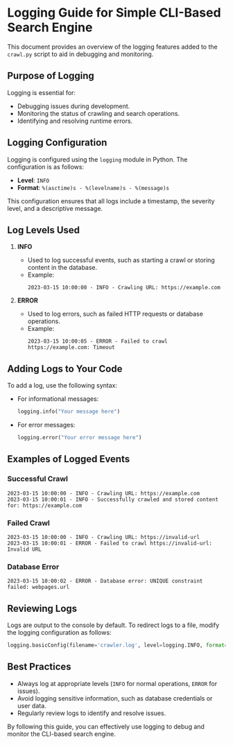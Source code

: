 # Logging Guide for Simple CLI-Based Search Engine

This document provides an overview of the logging features added to the `crawl.py` script to aid in debugging and monitoring.

## Purpose of Logging
Logging is essential for:
- Debugging issues during development.
- Monitoring the status of crawling and search operations.
- Identifying and resolving runtime errors.

## Logging Configuration
Logging is configured using the `logging` module in Python. The configuration is as follows:
- **Level**: `INFO`
- **Format**: `%(asctime)s - %(levelname)s - %(message)s`

This configuration ensures that all logs include a timestamp, the severity level, and a descriptive message.

## Log Levels Used
1. **INFO**
   - Used to log successful events, such as starting a crawl or storing content in the database.
   - Example:
     ```
     2023-03-15 10:00:00 - INFO - Crawling URL: https://example.com
     ```

2. **ERROR**
   - Used to log errors, such as failed HTTP requests or database operations.
   - Example:
     ```
     2023-03-15 10:00:05 - ERROR - Failed to crawl https://example.com: Timeout
     ```

## Adding Logs to Your Code
To add a log, use the following syntax:
- For informational messages:
  ```python
  logging.info("Your message here")
  ```
- For error messages:
  ```python
  logging.error("Your error message here")
  ```

## Examples of Logged Events
### Successful Crawl
```
2023-03-15 10:00:00 - INFO - Crawling URL: https://example.com
2023-03-15 10:00:01 - INFO - Successfully crawled and stored content for: https://example.com
```

### Failed Crawl
```
2023-03-15 10:00:00 - INFO - Crawling URL: https://invalid-url
2023-03-15 10:00:01 - ERROR - Failed to crawl https://invalid-url: Invalid URL
```

### Database Error
```
2023-03-15 10:00:02 - ERROR - Database error: UNIQUE constraint failed: webpages.url
```

## Reviewing Logs
Logs are output to the console by default. To redirect logs to a file, modify the logging configuration as follows:
```python
logging.basicConfig(filename='crawler.log', level=logging.INFO, format='%(asctime)s - %(levelname)s - %(message)s')
```

## Best Practices
- Always log at appropriate levels (`INFO` for normal operations, `ERROR` for issues).
- Avoid logging sensitive information, such as database credentials or user data.
- Regularly review logs to identify and resolve issues.

By following this guide, you can effectively use logging to debug and monitor the CLI-based search engine.